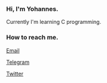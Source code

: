 ### Hi, I'm Yohannes.

Currently I'm learning C programming.

### How to reach me.

[Email](yohannes__molla@outlook.com)

[Telegram](https://t.me/johannesmolla)

[Twitter](https://twitter.com/yohannes__molla)
